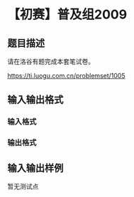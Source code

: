 # 【初赛】普及组2009

## 题目描述

请在洛谷有题完成本套笔试卷。

https://ti.luogu.com.cn/problemset/1005

## 输入输出格式

### 输入格式

### 输出格式

## 输入输出样例

暂无测试点

